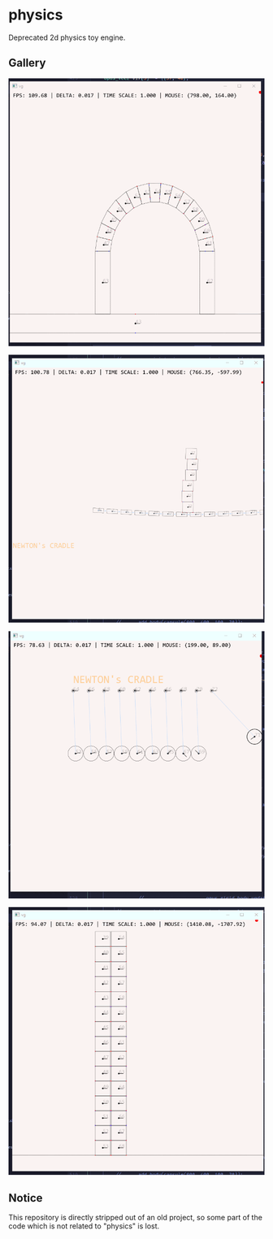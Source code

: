 # physics
Deprecated 2d physics toy engine.

## Gallery
![a](./physics_ARCH.gif)

![b](./physics_BRIDGE.gif)

![c](./physics_NEWTON_CRADLE.gif)

![d](./physics_STACKING.gif)

## Notice
This repository is directly stripped out of an old project, so some part of the code which is not related to "physics" is lost.

